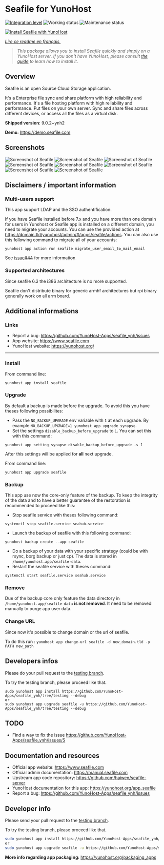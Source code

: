 <!--
N.B.: This README was automatically generated by https://github.com/YunoHost/apps/tree/master/tools/README-generator
It shall NOT be edited by hand.
-->

# Seafile for YunoHost

[![Integration level](https://dash.yunohost.org/integration/seafile.svg)](https://dash.yunohost.org/appci/app/seafile) ![Working status](https://ci-apps.yunohost.org/ci/badges/seafile.status.svg) ![Maintenance status](https://ci-apps.yunohost.org/ci/badges/seafile.maintain.svg)

[![Install Seafile with YunoHost](https://install-app.yunohost.org/install-with-yunohost.svg)](https://install-app.yunohost.org/?app=seafile)

*[Lire ce readme en français.](./README_fr.md)*

> *This package allows you to install Seafile quickly and simply on a YunoHost server.
If you don't have YunoHost, please consult [the guide](https://yunohost.org/#/install) to learn how to install it.*

## Overview

Seafile is an open Source Cloud Storage application.

It's a Enterprise file sync and share platform with high reliability and performance. It's a file hosting platform with high reliability and performance. Put files on your own server. Sync and share files across different devices, or access all the files as a virtual disk.


**Shipped version:** 9.0.2~ynh2

**Demo:** https://demo.seafile.com

## Screenshots

![Screenshot of Seafile](./doc/screenshots/mobile-ios-client.jpg)
![Screenshot of Seafile](./doc/screenshots/drive-client.png)
![Screenshot of Seafile](./doc/screenshots/file-locking.jpg)
![Screenshot of Seafile](./doc/screenshots/access-logs.jpg)
![Screenshot of Seafile](./doc/screenshots/file-history.png)
![Screenshot of Seafile](./doc/screenshots/wiki_en.png)
![Screenshot of Seafile](./doc/screenshots/sharing-dialog.png)
![Screenshot of Seafile](./doc/screenshots/sync-client.jpg)

## Disclaimers / important information

### Multi-users support

This app support LDAP and the SSO authentification.

If you have Seafile installed before 7.x and you have more than one domain for users in Yunohost or Seafile app is installed on a different domain, you need to migrate your accounts.
You can use the provided action at https://domain.tld/yunohost/admin/#/apps/seafile/actions. You can also use this following command to migrate all of your accounts:
```
yunohost app action run seafile migrate_user_email_to_mail_email
```
See [issue#44](https://github.com/YunoHost-Apps/seafile_ynh/issues/44)
for more information.

### Supported architectures

Since seafile 6.3 the i386 architecture is no more supported.

Seafile don't distribute binary for generic armhf architectures but rpi binary generally work on all arm board.

<!--Limitations
------------

* Any known limitations.-->

Additional informations
-----------------------

### Links

 * Report a bug: https://github.com/YunoHost-Apps/seafile_ynh/issues
 * App website: https://www.seafile.com
 * YunoHost website: https://yunohost.org/

---

### Install

From command line:

`yunohost app install seafile`

### Upgrade

By default a backup is made before the upgrade. To avoid this you have theses following possibilites:
- Pass the `NO_BACKUP_UPGRADE` env variable with `1` at each upgrade. By example `NO_BACKUP_UPGRADE=1 yunohost app upgrade synapse`.
- Set the settings `disable_backup_before_upgrade` to `1`. You can set this with this command:

`yunohost app setting synapse disable_backup_before_upgrade -v 1`

After this settings will be applied for **all** next upgrade.

From command line:

`yunohost app upgrade seafile`

### Backup

This app use now the core-only feature of the backup. To keep the integrity of the data and to have a better guarantee of the restoration is recommended to proceed like this:

- Stop seafile service with theses following command:

`systemctl stop seafile.service seahub.service`

- Launch the backup of seafile with this following command:

`yunohost backup create --app seafile`

- Do a backup of your data with your specific strategy (could be with rsync, borg backup or just cp). The data is stored in `/home/yunohost.app/seafile-data`.
- Restart the seafile service with theses command:

`systemctl start seafile.service seahub.service`

### Remove

Due of the backup core only feature the data directory in `/home/yunohost.app/seafile-data` **is not removed**. It need to be removed manually to purge app user data.

### Change URL

Since now it's possible to change domain or the url of seafile.

To do this run : `yunohost app change-url seafile -d new_domain.tld -p PATH new_path`

Developers infos
----------------

Please do your pull request to the [testing branch](https://github.com/YunoHost-Apps/seafile_ynh/tree/testing).

To try the testing branch, please proceed like that.
```
sudo yunohost app install https://github.com/YunoHost-Apps/seafile_ynh/tree/testing --debug
or
sudo yunohost app upgrade seafile -u https://github.com/YunoHost-Apps/seafile_ynh/tree/testing --debug
```

TODO
----

- Find a way to fix the issue https://github.com/YunoHost-Apps/seafile_ynh/issues/5

## Documentation and resources

* Official app website: <https://www.seafile.com>
* Official admin documentation: <https://manual.seafile.com>
* Upstream app code repository: <https://github.com/haiwen/seafile-server>
* YunoHost documentation for this app: <https://yunohost.org/app_seafile>
* Report a bug: <https://github.com/YunoHost-Apps/seafile_ynh/issues>

## Developer info

Please send your pull request to the [testing branch](https://github.com/YunoHost-Apps/seafile_ynh/tree/testing).

To try the testing branch, please proceed like that.

``` bash
sudo yunohost app install https://github.com/YunoHost-Apps/seafile_ynh/tree/testing --debug
or
sudo yunohost app upgrade seafile -u https://github.com/YunoHost-Apps/seafile_ynh/tree/testing --debug
```

**More info regarding app packaging:** <https://yunohost.org/packaging_apps>

